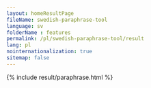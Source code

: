```yaml
---
layout: homeResultPage
fileName: swedish-paraphrase-tool
language: sv    
folderName : features
permalink: /pl/swedish-paraphrase-tool/result
lang: pl
nointernationalization: true
sitemap: false
---
```

{% include result/paraphrase.html %}

<script src="/js/result/paraprashing.js" data-foldername="{{page.folderName}}" data-lang="{{page.lang}}"></script>